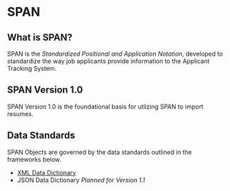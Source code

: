 # SPAN
 
## What is SPAN?
SPAN is the *Standardized Positional and Application Notation*, developed to standardize the way job applicants provide information to the Applicant Tracking System. 

## SPAN Version 1.0
SPAN Version 1.0 is the foundational basis for utlizing SPAN to import resumes. 

## Data Standards
SPAN Objects are governed by the data standards outlined in the frameworks below. 

- [XML Data Dictionary](XMLDataDictionary.md)
- JSON Data Dictionary _Planned for Version 1.1_
